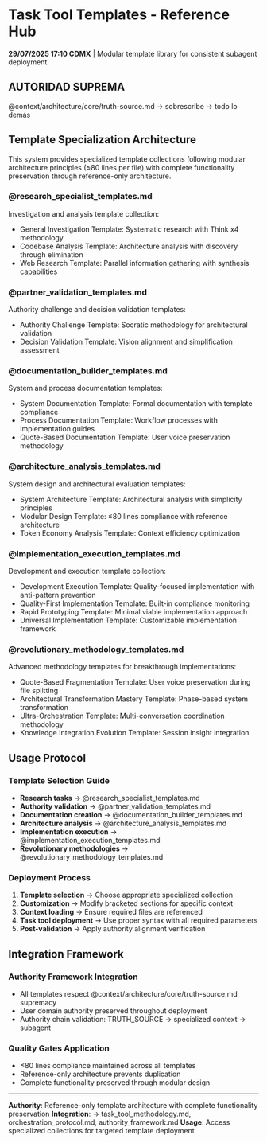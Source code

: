 # Task Tool Templates - Reference Hub

**29/07/2025 17:10 CDMX** | Modular template library for consistent subagent deployment

## AUTORIDAD SUPREMA
@context/architecture/core/truth-source.md → sobrescribe → todo lo demás

## Template Specialization Architecture

This system provides specialized template collections following modular architecture principles (≤80 lines per file) with complete functionality preservation through reference-only architecture.

### **@research_specialist_templates.md**
Investigation and analysis template collection:
- General Investigation Template: Systematic research with Think x4 methodology
- Codebase Analysis Template: Architecture analysis with discovery through elimination
- Web Research Template: Parallel information gathering with synthesis capabilities

### **@partner_validation_templates.md** 
Authority challenge and decision validation templates:
- Authority Challenge Template: Socratic methodology for architectural validation
- Decision Validation Template: Vision alignment and simplification assessment

### **@documentation_builder_templates.md**
System and process documentation templates:
- System Documentation Template: Formal documentation with template compliance
- Process Documentation Template: Workflow processes with implementation guides
- Quote-Based Documentation Template: User voice preservation methodology

### **@architecture_analysis_templates.md**
System design and architectural evaluation templates:
- System Architecture Template: Architectural analysis with simplicity principles
- Modular Design Template: ≤80 lines compliance with reference architecture
- Token Economy Analysis Template: Context efficiency optimization

### **@implementation_execution_templates.md**
Development and execution template collection:
- Development Execution Template: Quality-focused implementation with anti-pattern prevention
- Quality-First Implementation Template: Built-in compliance monitoring
- Rapid Prototyping Template: Minimal viable implementation approach
- Universal Implementation Template: Customizable implementation framework

### **@revolutionary_methodology_templates.md**
Advanced methodology templates for breakthrough implementations:
- Quote-Based Fragmentation Template: User voice preservation during file splitting
- Architectural Transformation Mastery Template: Phase-based system transformation
- Ultra-Orchestration Template: Multi-conversation coordination methodology
- Knowledge Integration Evolution Template: Session insight integration

## Usage Protocol

### Template Selection Guide
- **Research tasks** → @research_specialist_templates.md
- **Authority validation** → @partner_validation_templates.md  
- **Documentation creation** → @documentation_builder_templates.md
- **Architecture analysis** → @architecture_analysis_templates.md
- **Implementation execution** → @implementation_execution_templates.md
- **Revolutionary methodologies** → @revolutionary_methodology_templates.md

### Deployment Process
1. **Template selection** → Choose appropriate specialized collection
2. **Customization** → Modify bracketed sections for specific context
3. **Context loading** → Ensure required files are referenced
4. **Task tool deployment** → Use proper syntax with all required parameters
5. **Post-validation** → Apply authority alignment verification

## Integration Framework

### Authority Framework Integration
- All templates respect @context/architecture/core/truth-source.md supremacy
- User domain authority preserved throughout deployment
- Authority chain validation: TRUTH_SOURCE → specialized context → subagent

### Quality Gates Application
- ≤80 lines compliance maintained across all templates
- Reference-only architecture prevents duplication
- Complete functionality preserved through modular design

---
**Authority**: Reference-only template architecture with complete functionality preservation
**Integration**: → task_tool_methodology.md, orchestration_protocol.md, authority_framework.md
**Usage**: Access specialized collections for targeted template deployment